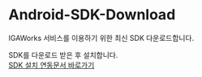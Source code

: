 # Android-SDK-Download
IGAWorks 서비스를 이용하기 위한 최신 SDK 다운로드합니다.


SDK를 다운로드 받은 후 설치합니다. <br>
[SDK 설치 연동문서 바로가기](http://help.igaworks.com/hc/ko/3_3/Content/Article/sdk_installation_ios)


